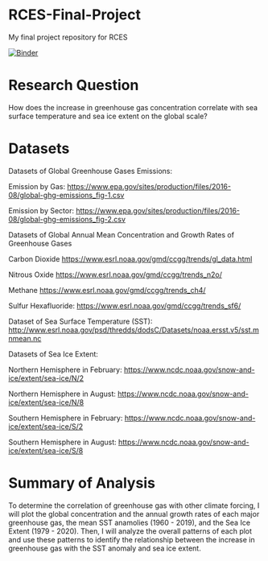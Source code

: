 # RCES-Final-Project
My final project repository for RCES

[![Binder](https://mybinder.org/badge_logo.svg)](https://mybinder.org/v2/gh/hdl2115/rces-final-project/main)

# Research Question

How does the increase in greenhouse gas concentration correlate with sea surface temperature and sea ice extent on the global scale?   

# Datasets

Datasets of Global Greenhouse Gases Emissions:

Emission by Gas: https://www.epa.gov/sites/production/files/2016-08/global-ghg-emissions_fig-1.csv

Emission by Sector: https://www.epa.gov/sites/production/files/2016-08/global-ghg-emissions_fig-2.csv

Datasets of Global Annual Mean Concentration and Growth Rates of Greenhouse Gases 

Carbon Dioxide https://www.esrl.noaa.gov/gmd/ccgg/trends/gl_data.html

Nitrous Oxide https://www.esrl.noaa.gov/gmd/ccgg/trends_n2o/

Methane https://www.esrl.noaa.gov/gmd/ccgg/trends_ch4/

Sulfur Hexafluoride: https://www.esrl.noaa.gov/gmd/ccgg/trends_sf6/

Dataset of Sea Surface Temperature (SST): http://www.esrl.noaa.gov/psd/thredds/dodsC/Datasets/noaa.ersst.v5/sst.mnmean.nc

Datasets of Sea Ice Extent:

Northern Hemisphere in February: https://www.ncdc.noaa.gov/snow-and-ice/extent/sea-ice/N/2

Northern Hemisphere in August: https://www.ncdc.noaa.gov/snow-and-ice/extent/sea-ice/N/8

Southern Hemisphere in February: https://www.ncdc.noaa.gov/snow-and-ice/extent/sea-ice/S/2

Southern Hemisphere in August: https://www.ncdc.noaa.gov/snow-and-ice/extent/sea-ice/S/8

# Summary of Analysis

To determine the correlation of greenhouse gas with other climate forcing, I will plot the global concentration and the annual growth rates of each major greenhouse gas, the mean SST anamolies (1960 - 2019), and the Sea Ice Extent (1979 - 2020). Then, I will analyze the overall patterns of each plot and use these patterns to identify the relationship between the increase in greenhouse gas with the SST anomaly and sea ice extent.  

